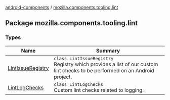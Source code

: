 [android-components](../index.md) / [mozilla.components.tooling.lint](./index.md)

## Package mozilla.components.tooling.lint

### Types

| Name | Summary |
|---|---|
| [LintIssueRegistry](-lint-issue-registry/index.md) | `class LintIssueRegistry`<br>Registry which provides a list of our custom lint checks to be performed on an Android project. |
| [LintLogChecks](-lint-log-checks/index.md) | `class LintLogChecks`<br>Custom lint checks related to logging. |
